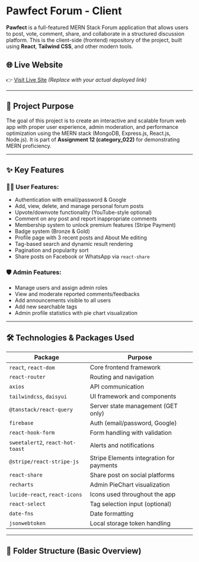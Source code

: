 # Pawfect Forum - Client

**Pawfect** is a full-featured MERN Stack Forum application that allows users to post, vote, comment, share, and collaborate in a structured discussion platform. This is the client-side (frontend) repository of the project, built using **React**, **Tailwind CSS**, and other modern tools.

## 🌐 Live Website

👉 [Visit Live Site](https://pawfect-client.vercel.app) *(Replace with your actual deployed link)*

---

## 🎯 Project Purpose

The goal of this project is to create an interactive and scalable forum web app with proper user experience, admin moderation, and performance optimization using the MERN stack (MongoDB, Express.js, React.js, Node.js). It is part of **Assignment 12 (category_022)** for demonstrating MERN proficiency.

---

## ✨ Key Features

### 🧑‍💼 User Features:
- Authentication with email/password & Google
- Add, view, delete, and manage personal forum posts
- Upvote/downvote functionality (YouTube-style optional)
- Comment on any post and report inappropriate comments
- Membership system to unlock premium features (Stripe Payment)
- Badge system (Bronze & Gold)
- Profile page with 3 recent posts and About Me editing
- Tag-based search and dynamic result rendering
- Pagination and popularity sort
- Share posts on Facebook or WhatsApp via `react-share`

### 🛡️ Admin Features:
- Manage users and assign admin roles
- View and moderate reported comments/feedbacks
- Add announcements visible to all users
- Add new searchable tags
- Admin profile statistics with pie chart visualization

---

## 🛠️ Technologies & Packages Used

| Package                        | Purpose                                      |
|----------------------------------|----------------------------------------------|
| `react`, `react-dom`             | Core frontend framework                      |
| `react-router`                   | Routing and navigation                       |
| `axios`                          | API communication                           |
| `tailwindcss`, `daisyui`         | UI framework and components                 |
| `@tanstack/react-query`          | Server state management (GET only)          |
| `firebase`                       | Auth (email/password, Google)                |
| `react-hook-form`                | Form handling with validation                |
| `sweetalert2`, `react-hot-toast` | Alerts and notifications                 |
| `@stripe/react-stripe-js`        | Stripe Elements integration for payments     |
| `react-share`                    | Share post on social platforms               |
| `recharts`                       | Admin PieChart visualization                 |
| `lucide-react`, `react-icons`    | Icons used throughout the app                |
| `react-select`                   | Tag selection input (optional)               |
| `date-fns`                       | Date formatting                              |
| `jsonwebtoken`                   | Local storage token handling                 |

---

## 🧾 Folder Structure (Basic Overview)


